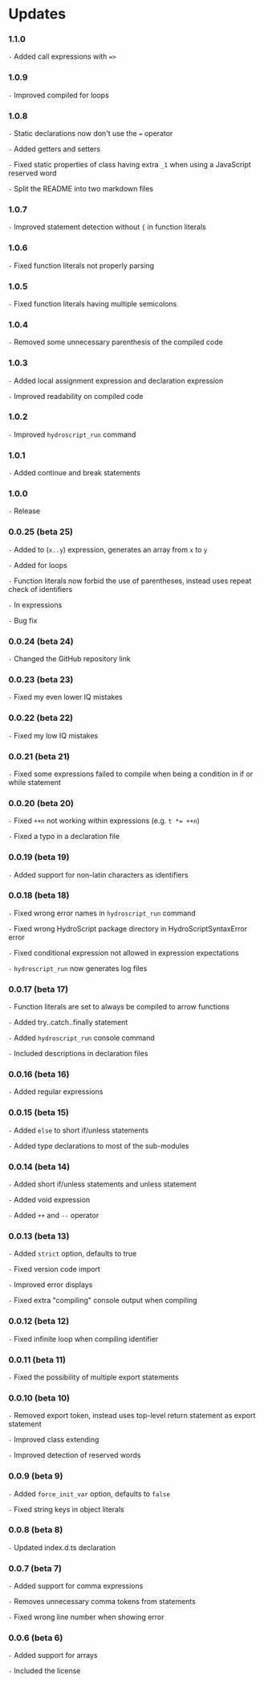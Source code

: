 # Updates

### 1.1.0

` - ` Added call expressions with `=>`

### 1.0.9

` - ` Improved compiled for loops

### 1.0.8

` - ` Static declarations now don't use the `=` operator

` - ` Added getters and setters

` - ` Fixed static properties of class having extra `_1` when using a JavaScript reserved word

` - ` Split the README into two markdown files

### 1.0.7

` - ` Improved statement detection without `{` in function literals

### 1.0.6

` - ` Fixed function literals not properly parsing

### 1.0.5

` - ` Fixed function literals having multiple semicolons

### 1.0.4

` - ` Removed some unnecessary parenthesis of the compiled code

### 1.0.3

` - ` Added local assignment expression and declaration expression

` - ` Improved readability on compiled code

### 1.0.2

` - ` Improved `hydroscript_run` command

### 1.0.1

` - ` Added continue and break statements

### 1.0.0

` - ` Release

### 0.0.25 (beta 25)

` - ` Added to (`x..y`) expression, generates an array from `x` to `y`

` - ` Added for loops

` - ` Function literals now forbid the use of parentheses, instead uses repeat check of identifiers

` - ` In expressions

` - ` Bug fix

### 0.0.24 (beta 24)

` - ` Changed the GitHub repository link

### 0.0.23 (beta 23)

` - ` Fixed my even lower IQ mistakes

### 0.0.22 (beta 22)

` - ` Fixed my low IQ mistakes

### 0.0.21 (beta 21)

` - ` Fixed some expressions failed to compile when being a condition in if or while statement

### 0.0.20 (beta 20)

` - ` Fixed `++n` not working within expressions (e.g. `t *= ++n`)

` - ` Fixed a typo in a declaration file

### 0.0.19 (beta 19)

` - ` Added support for non-latin characters as identifiers

### 0.0.18 (beta 18)

` - ` Fixed wrong error names in `hydroscript_run` command

` - ` Fixed wrong HydroScript package directory in HydroScriptSyntaxError error

` - ` Fixed conditional expression not allowed in expression expectations

` - ` `hydroscript_run` now generates log files

### 0.0.17 (beta 17)

` - ` Function literals are set to always be compiled to arrow functions

` - ` Added try..catch..finally statement

` - ` Added `hydroscript_run` console command

` - ` Included descriptions in declaration files

### 0.0.16 (beta 16)

` - ` Added regular expressions

### 0.0.15 (beta 15)

` - ` Added `else` to short if/unless statements

` - ` Added type declarations to most of the sub-modules

### 0.0.14 (beta 14)

` - ` Added short if/unless statements and unless statement

` - ` Added void expression

` - ` Added `++` and `--` operator

### 0.0.13 (beta 13)

` - ` Added `strict` option, defaults to true

` - ` Fixed version code import

` - ` Improved error displays

` - ` Fixed extra "compiling" console output when compiling

### 0.0.12 (beta 12)

` - ` Fixed infinite loop when compiling identifier

### 0.0.11 (beta 11)

` - ` Fixed the possibility of multiple export statements

### 0.0.10 (beta 10)

` - ` Removed export token, instead uses top-level return statement as export statement

` - ` Improved class extending

` - ` Improved detection of reserved words

### 0.0.9 (beta 9)

` - ` Added `force_init_var` option, defaults to `false`

` - ` Fixed string keys in object literals

### 0.0.8 (beta 8)

` - ` Updated index.d.ts declaration

### 0.0.7 (beta 7)

` - ` Added support for comma expressions

` - ` Removes unnecessary comma tokens from statements

` - ` Fixed wrong line number when showing error

### 0.0.6 (beta 6)

` - ` Added support for arrays

` - ` Included the license